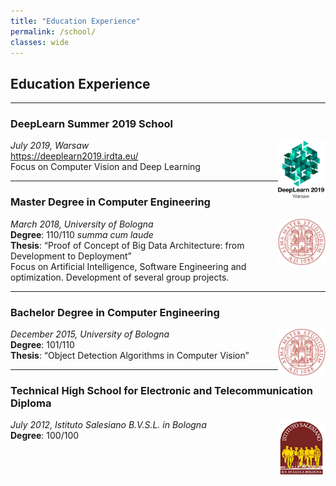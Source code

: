 ```yaml
---
title: "Education Experience"
permalink: /school/
classes: wide
---
```


## Education Experience

---

### DeepLearn Summer 2019 School
 <img width="15%" style="float: right;" src="../assets/images/DL2019.png">

*July 2019, Warsaw*<br>
https://deeplearn2019.irdta.eu/<br>
Focus on Computer Vision and Deep Learning

---

### Master Degree in Computer Engineering
<img width="15%" style="float: right;" src="../assets/images/unibo.jpg">

*March 2018, University of Bologna*<br>
**Degree**: 110/110 *summa cum laude*<br>
**Thesis**: “Proof of Concept of Big Data Architecture: from Development to Deployment”<br>
Focus on Artificial Intelligence, Software Engineering and optimization. Development of several group projects.

---

### Bachelor Degree in Computer Engineering 
<img width="15%" style="float: right;" src="../assets/images/unibo.jpg">

*December 2015, University of Bologna*<br>
**Degree**: 101/110<br>
**Thesis**: “Object Detection Algorithms in Computer Vision”

---

### Technical  High  School  for  Electronic  and  Telecommunication Diploma 
<img width="15%" style="float: right;" src="../assets/images/salesiani.png">

*July 2012, Istituto Salesiano B.V.S.L. in Bologna*<br>
**Degree**: 100/100<br>